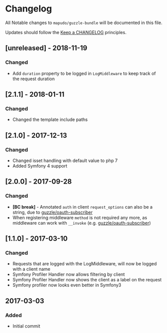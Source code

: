 # Changelog

All Notable changes to `mapudo/guzzle-bundle` will be documented in this file.

Updates should follow the [Keep a CHANGELOG](http://keepachangelog.com/) principles.

## [unreleased] - 2018-11-19
### Changed
- Add `duration` property to be logged in `LogMiddleware` to keep track of the request duration

## [2.1.1] - 2018-01-11
### Changed 
- Changed the template include paths

## [2.1.0] - 2017-12-13
### Changed
- Changed isset handling with default value to php 7
- Added Symfony 4 support

## [2.0.0] - 2017-09-28
### Changed
- **[BC break]** - Annotated `auth` in client `request_options` can also be a string, due to [guzzle/oauth-subscriber](https://github.com/guzzle/oauth-subscriber)
- When registering middleware `method` is not required any more, as middleware can work with `__invoke` (e.g. [guzzle/oauth-subscriber](https://github.com/guzzle/oauth-subscriber))

## [1.1.0] - 2017-03-10
### Changed
- Requests that are logged with the LogMiddleware, will now be logged with a client name
- Symfony Profiler Handler now allows filtering by client
- Symfony Profiler Handler now shows the client as a label on the request
- Symfony profiler now looks even better in Symfony3

## 2017-03-03 

### Added
- Initial commit
